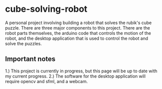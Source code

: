 # cube-solving-robot
A personal project involving building a robot that solves the rubik's cube puzzle. There are three major components to this project. There are the robot parts themselves, the arduino code that controls the motion of the robot, and the desktop application that is used to control the robot and solve the puzzles.


## Important notes
1.) This project is currently in progress, but this page will be up to date with my current progress.
2.) The software for the desktop application will require opencv and sfml, and a webcam.
